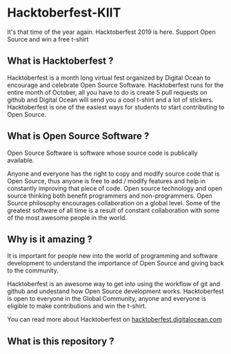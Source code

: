 # Hacktoberfest-KIIT



It's that time of the year again. Hacktoberfest 2019 is here. Support Open Source and win a free t-shirt

## What is Hacktoberfest ?

Hacktoberfest is a month long virtual fest organized by Digital Ocean to encourage and celebrate Open Source Software.
Hacktoberfest runs for the entire month of October, all you have to do is create 5 pull requests on github 
and Digital Ocean will send you a cool t-shirt and a lot of stickers. 
Hacktoberfest is one of the easiest ways for students to start contributing to Open Source.

## What is Open Source Software ?

Open Source Software is software whose source code is publically available. 


Anyone and everyone has the right to copy and modify source code that is Open Source, thus anyone is free to add / modify features
and help in constantly improving that piece of code.
Open source technology and open source thinking both benefit programmers and non-programmers.
Open Source philosophy encourages collaboration on a global level. Some of the greatest software of all time is a result of
constant collaboration with some of the most awesome people in the world. 


## Why is it amazing ?

It is important for people new into the world of programming and software development to understand the importance 
of Open Source and giving back to the community. 

Hacktoberfest is an awesome way to get into using the workflow of git and github and undestand how Open Source development works. 
Hacktoberfest is open to everyone in the Global Community, anyone and everyone is eligible to make contributions and win the t-shirt.

You can read more about Hacktoberfest on [hacktoberfest.digitalocean.com](https://hacktoberfest.digitalocean.com/)

## What is this repository ?


